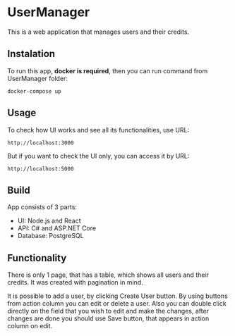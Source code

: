 # UserManager

This is a web application that manages users and their credits.

## Instalation
To run this app, **docker is required**, then you can run command from UserManager folder:
```
docker-compose up
```

## Usage
To check how UI works and see all its functionalities, use URL:
```
http://localhost:3000
```

But if you want to check the UI only, you can access it by URL:
```
http://localhost:5000
```

## Build
App consists of 3 parts:
- UI: Node.js and React
- API: C# and ASP.NET Core
- Database: PostgreSQL

## Functionality
There is only 1 page, that has a table, which shows all users and their credits. It was created with pagination in mind.

It is possible to add a user, by clicking Create User button. By using buttons from action column you can edit or delete a user.
Also you can double click directly on the field that you wish to edit and make the changes, after changes are done you should use Save button, that appears in action column on edit.
